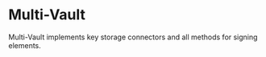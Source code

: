 # Multi-Vault

Multi-Vault implements key storage connectors and all methods for signing elements.




